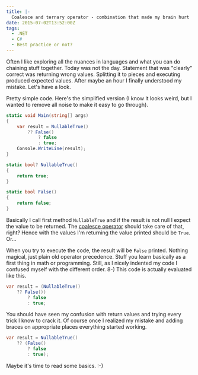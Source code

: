 ```yaml
---
title: |-
  Coalesce and ternary operator - combination that made my brain hurt
date: 2015-07-02T13:52:00Z
tags:
  - .NET
  - C#
  - Best practice or not?
---
```

Often I like exploring all the nuances in languages and what you can do chaining stuff together. Today was not the day. Statement that was "clearly" correct was returning wrong values. Splitting it to pieces and executing produced expected values. After maybe an hour I finally understood my mistake. Let's have a look.

<!-- excerpt -->

Pretty simple code. Here's the simplified version (I know it looks weird, but I wanted to remove all noise to make it easy to go through).

```csharp
static void Main(string[] args)
{
	var result = NullableTrue()
		?? False()
			? false
			: true;
	Console.WriteLine(result);
}

static bool? NullableTrue()
{
	return true;
}

static bool False()
{
	return false;
}
```

Basically I call first method `NullableTrue` and if the result is not null I expect the value to be returned. The [coalesce operator][1] should take care of that, right? Hence with the values I'm returning the value printed should be `True`. Or...

When you try to execute the code, the result will be `False` printed. Nothing magical, just plain old operator precedence. Stuff you learn basically as a first thing in math or programming. Still, as I nicely indented my code I confused myself with the different order. 8-) This code is actually evaluated like this.

```csharp
var result = (NullableTrue()
	?? False())
		? false
		: true;
```

You should have seen my confusion with return values and trying every trick I know to crack it. Of course once I realized my mistake and adding braces on appropriate places everything started working.

```csharp
var result = NullableTrue()
	?? (False()
		? false
		: true);
```

Maybe it's time to read some basics. :-)

[1]: https://msdn.microsoft.com/en-us/library/ms173224.aspx